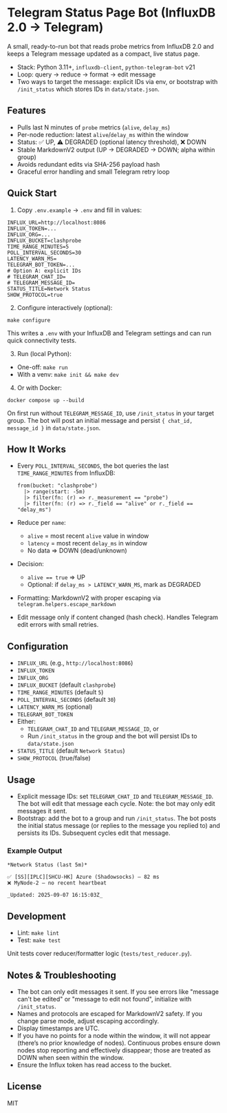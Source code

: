 # Telegram Status Page Bot (InfluxDB 2.0 → Telegram)

A small, ready-to-run bot that reads probe metrics from InfluxDB 2.0 and keeps a Telegram message updated as a compact, live status page.

- Stack: Python 3.11+, `influxdb-client`, `python-telegram-bot` v21
- Loop: query → reduce → format → edit message
- Two ways to target the message: explicit IDs via env, or bootstrap with `/init_status` which stores IDs in `data/state.json`.

## Features

- Pulls last N minutes of `probe` metrics (`alive`, `delay_ms`)
- Per-node reduction: latest `alive`/`delay_ms` within the window
- Status: ✅ UP, ⚠️ DEGRADED (optional latency threshold), ❌ DOWN
- Stable MarkdownV2 output (UP → DEGRADED → DOWN; alpha within group)
- Avoids redundant edits via SHA-256 payload hash
- Graceful error handling and small Telegram retry loop

## Quick Start

1) Copy `.env.example` → `.env` and fill in values:

```
INFLUX_URL=http://localhost:8086
INFLUX_TOKEN=...
INFLUX_ORG=...
INFLUX_BUCKET=clashprobe
TIME_RANGE_MINUTES=5
POLL_INTERVAL_SECONDS=30
LATENCY_WARN_MS=
TELEGRAM_BOT_TOKEN=...
# Option A: explicit IDs
# TELEGRAM_CHAT_ID=
# TELEGRAM_MESSAGE_ID=
STATUS_TITLE=Network Status
SHOW_PROTOCOL=true
```

2) Configure interactively (optional):

```
make configure
```

This writes a `.env` with your InfluxDB and Telegram settings and can run quick connectivity tests.

3) Run (local Python):

- One-off: `make run`
- With a venv: `make init && make dev`

4) Or with Docker:

```
docker compose up --build
```

On first run without `TELEGRAM_MESSAGE_ID`, use `/init_status` in your target group. The bot will post an initial message and persist `{ chat_id, message_id }` in `data/state.json`.

## How It Works

- Every `POLL_INTERVAL_SECONDS`, the bot queries the last `TIME_RANGE_MINUTES` from InfluxDB:

  ```flux
  from(bucket: "clashprobe")
    |> range(start: -5m)
    |> filter(fn: (r) => r._measurement == "probe")
    |> filter(fn: (r) => r._field == "alive" or r._field == "delay_ms")
  ```

- Reduce per `name`:
  - `alive` = most recent `alive` value in window
  - `latency` = most recent `delay_ms` in window
  - No data ⇒ DOWN (dead/unknown)
- Decision:
  - `alive == true` ⇒ UP
  - Optional: if `delay_ms > LATENCY_WARN_MS`, mark as DEGRADED
- Formatting: MarkdownV2 with proper escaping via `telegram.helpers.escape_markdown`
- Edit message only if content changed (hash check). Handles Telegram edit errors with small retries.

## Configuration

- `INFLUX_URL` (e.g., `http://localhost:8086`)
- `INFLUX_TOKEN`
- `INFLUX_ORG`
- `INFLUX_BUCKET` (default `clashprobe`)
- `TIME_RANGE_MINUTES` (default `5`)
- `POLL_INTERVAL_SECONDS` (default `30`)
- `LATENCY_WARN_MS` (optional)
- `TELEGRAM_BOT_TOKEN`
- Either:
  - `TELEGRAM_CHAT_ID` and `TELEGRAM_MESSAGE_ID`, or
  - Run `/init_status` in the group and the bot will persist IDs to `data/state.json`
- `STATUS_TITLE` (default `Network Status`)
- `SHOW_PROTOCOL` (true/false)

## Usage

- Explicit message IDs: set `TELEGRAM_CHAT_ID` and `TELEGRAM_MESSAGE_ID`. The bot will edit that message each cycle. Note: the bot may only edit messages it sent.
- Bootstrap: add the bot to a group and run `/init_status`. The bot posts the initial status message (or replies to the message you replied to) and persists its IDs. Subsequent cycles edit that message.

### Example Output

```
*Network Status (last 5m)*

✅ [SS][IPLC][SHCU-HK] Azure (Shadowsocks) — 82 ms
❌ MyNode-2 — no recent heartbeat

_Updated: 2025-09-07 16:15:03Z_
```

## Development

- Lint: `make lint`
- Test: `make test`

Unit tests cover reducer/formatter logic (`tests/test_reducer.py`).

## Notes & Troubleshooting

- The bot can only edit messages it sent. If you see errors like "message can't be edited" or "message to edit not found", initialize with `/init_status`.
- Names and protocols are escaped for MarkdownV2 safety. If you change parse mode, adjust escaping accordingly.
- Display timestamps are UTC.
- If you have no points for a node within the window, it will not appear (there’s no prior knowledge of nodes). Continuous probes ensure down nodes stop reporting and effectively disappear; those are treated as DOWN when seen within the window.
- Ensure the Influx token has read access to the bucket.

## License

MIT
